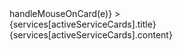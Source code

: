  <div className="card-slider">
              <div className="prev-btn" onClick={handlePrevClick}></div>
              <div
                className="left-card"
                style={{
                  backgroundImage: `linear-gradient(rgba(0,0,0,0.75), rgba(0,0,0,0.75)), url(${services[prevServiceCards].img})`,
                  backgroundSize: "120%",
                  backgroundPosition: "10% 10%",
                }}
              ></div>
              <div
                className="main-card"
                id="main-card-id"
                style={{
                  backgroundImage: `linear-gradient(rgba(0,0,0,0.80), rgba(0,0,0,0.80)), url(${services[activeServiceCards].img})`,
                  backgroundSize: "120%",
                  backgroundPosition: "10% 10%",
                }}
                onMouseMove={(e) => handleMouseOnCard(e)}
              >
                <div className="title">
                  {services[activeServiceCards].title}
                </div>
                <div className="content">
                  {services[activeServiceCards].content}
                </div>
              </div>
              <div
                className="right-card"
                style={{
                  backgroundImage: `linear-gradient(rgba(0,0,0,0.75), rgba(0,0,0,0.75)), url(${services[nextServiceCards].img})`,
                  backgroundSize: "120%",
                  backgroundPosition: "10% 10%",
                }}
              ></div>
              <div className="next-btn" onClick={handleNextClick}></div>
            </div>